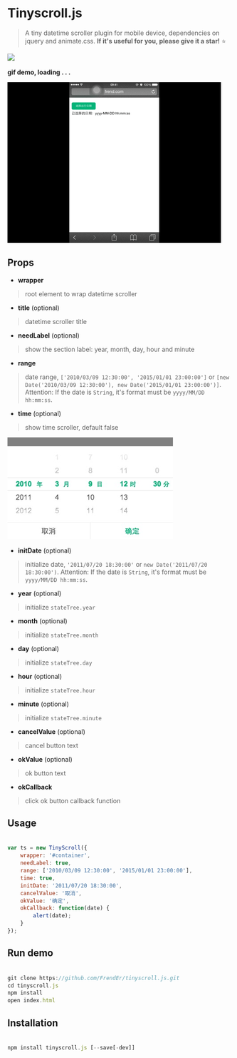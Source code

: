# Tinyscroll.js  

> A tiny datetime scroller plugin for mobile device, dependencies on jquery and animate.css. **If it's useful for you, please give it a star!** :star:

<a href="https://www.npmjs.com/package/tinyscroll.js">
    <img src="https://img.shields.io/npm/dm/tinyscroll.js.svg?style=flat-square" />
</a>


**gif demo, loading . . .**

![demo](./demo.gif)

## Props

- **wrapper**

> root element to wrap datetime scroller

- **title** (optional)

> datetime scroller title

- **needLabel** (optional)

> show the section label: year, month, day, hour and minute

- **range**

> date range, `['2010/03/09 12:30:00', '2015/01/01 23:00:00']` or `[new Date('2010/03/09 12:30:00'), new Date('2015/01/01 23:00:00')]`. Attention: If the date is `String`, it's format must be `yyyy/MM/DD hh:mm:ss`.

- **time** (optional)

> show time scroller, default false

![demo](./demo.png)

- **initDate** (optional)

> initialize date, `'2011/07/20 18:30:00'` or `new Date('2011/07/20 18:30:00')`. Attention: If the date is `String`, it's format must be `yyyy/MM/DD hh:mm:ss`.

- **year** (optional)

> initialize `stateTree.year`

- **month** (optional)

> initialize `stateTree.month`

- **day** (optional)

> initialize `stateTree.day`

- **hour** (optional)

> initialize `stateTree.hour`

- **minute** (optional)

> initialize `stateTree.minute`

- **cancelValue** (optional)

> cancel button text

- **okValue** (optional)

> ok button text

- **okCallback**

> click ok button callback function


## Usage

```js

var ts = new TinyScroll({
    wrapper: '#container',
    needLabel: true,
    range: ['2010/03/09 12:30:00', '2015/01/01 23:00:00'],
    time: true,
    initDate: '2011/07/20 18:30:00',
    cancelValue: '取消',
    okValue: '确定',
    okCallback: function(date) {
        alert(date);
    }
});

```

## Run demo

```js

git clone https://github.com/FrendEr/tinyscroll.js.git
cd tinyscroll.js
npm install
open index.html

```

## Installation

```js

npm install tinyscroll.js [--save[-dev]]

```
